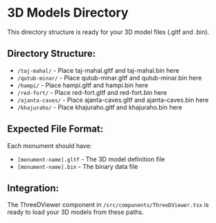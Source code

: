 # 3D Models Directory

This directory structure is ready for your 3D model files (.gltf and .bin).

## Directory Structure:
- `/taj-mahal/` - Place taj-mahal.gltf and taj-mahal.bin here
- `/qutub-minar/` - Place qutub-minar.gltf and qutub-minar.bin here  
- `/hampi/` - Place hampi.gltf and hampi.bin here
- `/red-fort/` - Place red-fort.gltf and red-fort.bin here
- `/ajanta-caves/` - Place ajanta-caves.gltf and ajanta-caves.bin here
- `/khajuraho/` - Place khajuraho.gltf and khajuraho.bin here

## Expected File Format:
Each monument should have:
- `[monument-name].gltf` - The 3D model definition file
- `[monument-name].bin` - The binary data file

## Integration:
The ThreeDViewer component in `/src/components/ThreeDViewer.tsx` is ready to load your 3D models from these paths.